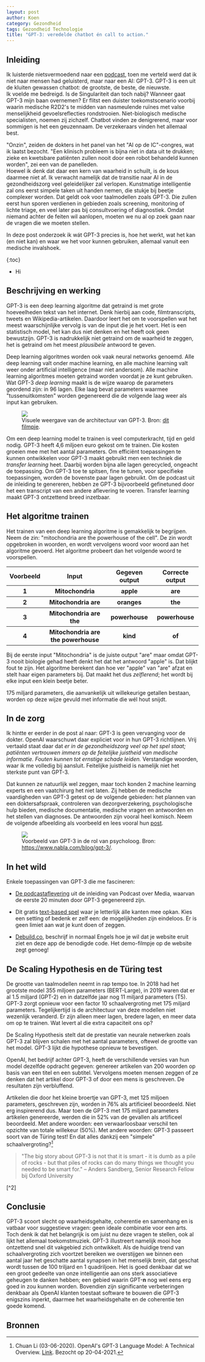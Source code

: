 ```yaml
---
layout: post
author: Koen
category: Gezondheid
tags: Gezondheid Technologie
title: "GPT-3: veredelde chatbot én call to action."
---
```


## Inleiding
Ik luisterde nietsvermoedend naar een <a target="_blank" href="https://open.spotify.com/episode/782joccUG2sI8i063zOwfT?si=Mek5vJXkTtefRstBGpYR0Q">podcast</a>, toen me verteld werd dat ik niet naar mensen had geluisterd, maar naar een AI: GPT-3. GPT-3 is een uit de kluiten gewassen chatbot: de grootste, de beste, de nieuwste. <br>Ik voelde me bedreigd. Is de Singulariteit dan toch nabij? Wanneer gaat GPT-3 mijn baan overnemen? Er flitst een duister toekomstscenario voorbij waarin medische R2D2's te midden van nasmeulende ruïnes met valse menselijkheid gevoelsreflecties rondstrooien. Niet-biologisch medische specialisten, noemen zij zichzelf. Chatbot vinden ze denigrerend, maar voor sommigen is het een geuzennaam. De verzekeraars vinden het allemaal best.

"Onzin", zeiden de dokters in het panel van het "AI op de IC"-congres, wat ik laatst bezocht. "Een klinisch probleem is bijna niet in data uit te drukken; zieke en kwetsbare patiënten zullen nooit door een robot behandeld kunnen worden", zei een van de panelleden.<br> Hoewel ik denk dat daar een kern van waarheid in schuilt, is de kous daarmee niet af. Ik verwacht namelijk dat de transitie naar AI in de gezondheidszorg veel geleidelijker zal verlopen. Kunstmatige intelligentie zal ons eerst simpele taken uit handen nemen, die stukje bij beetje complexer worden. Dat geldt ook voor taalmodellen zoals GPT-3. Die zullen eerst hun sporen verdienen in gebieden zoals screening, monitoring of lichte triage, en veel later pas bij consultvoering of diagnostiek. Omdat niemand achter de feiten wil aanlopen, moeten we nu al op zoek gaan naar de vragen die we moeten stellen. 

In deze post onderzoek ik wát GPT-3 precies is, hoe het werkt, wat het kan (en niet kan) en waar we het voor kunnen gebruiken, allemaal vanuit een medische invalshoek. 

{:toc}
- Hi 


## Beschrijving en werking
GPT-3 is een deep learning algoritme dat getraind is met grote hoeveelheden tekst van het internet. Denk hierbij aan code, filmtranscripts, tweets en Wikipedia-artikelen. Daardoor leert het om te voorspellen wat het meest waarschijnlijke vervolg is van de input die je het voert. Het is een statistisch model, het kan dus niet denken en het heeft ook geen bewustzijn. GPT-3 is nadrukkelijk niet getraind om de waarheid te zeggen, het is getraind om het meest <i>plausibele</i> antwoord te geven. 

Deep learning algoritmes worden ook vaak neural networks genoemd. Alle deep learning valt onder machine learning, en alle machine learning valt weer onder artificial intelligence (maar niet andersom). Alle machine learning algoritmes moeten getraind worden voordat je ze kunt gebruiken. Wat GPT-3 <i>deep learning</i> maakt is de wijze waarop de parameters geordend zijn: in 96 lagen. Elke laag bevat parameters waarmee "tussenuitkomsten" worden gegenereerd die de volgende laag weer als input kan gebruiken.

<figure>
  <img src="/assets/images/gpt-3.png">
  <figcaption>Visuele weergave van de architectuur van GPT-3. Bron: <a href="https://www.youtube.com/watch?v=MQnJZuBGmSQ&t=325s" target="_blank">dit filmpje</a>.</figcaption>
</figure>

Om een deep learning model te trainen is veel computerkracht, tijd en geld nodig. GPT-3 heeft 4,6 miljoen euro gekost om te trainen. Die kosten groeien mee met het aantal parameters. Om efficiënt toepassingen te kunnen ontwikkelen voor GPT-3 maakt gebruikt men een techniek die <i>transfer learning</i> heet. Daarbij worden bijna alle lagen gerecycled, ongeacht de toepassing. Om GPT-3 toe te spitsen, fine te tunen, voor specifieke toepassingen, worden de bovenste paar lagen gebruikt. Om de podcast uit de inleiding te genereren, hebben ze GPT-3 bijvoorbeeld gefinetuned door het een transcript van een andere aflevering te voeren. Transfer learning maakt GPT-3 ontzettend breed inzetbaar. 

## Het algoritme trainen
Het trainen van een deep learning algoritme is gemakkelijk te begrijpen. Neem de zin: "mitochondria are the powerhouse of the cell". De zin wordt opgebroken in woorden, en wordt vervolgens woord voor woord aan het algoritme gevoerd. Het algoritme probeert dan het volgende woord te voorspellen. 

<table>
<tr>
<th>Voorbeeld</th>
<th>Input</th>
<th>Gegeven output</th>
<th>Correcte output</th>
</tr>

<tr>
<th>1</th>
<th>Mitochondria</th>
<th>apple</th>
<th>are</th>
</tr>

<tr>
<th>2</th>
<th>Mitochondria are</th>
<th>oranges</th>
<th>the</th>
</tr>

<tr>
<th>3</th>
<th>Mitochondria are the</th>
<th>powerhouse</th>
<th>powerhouse</th>
</tr>

<tr>
<th>4</th>
<th>Mitochondria are the powerhouse</th>
<th>kind</th>
<th>of </th>
</tr>
</table>

Bij de eerste input "Mitochondria" is de juiste output "are" maar omdat GPT-3 nooit biologie gehad heeft denkt het dat het antwoord "apple" is. Dat blijkt fout te zijn. Het algoritme berekent dan hoe ver "apple" van "are" afzat en stelt haar eigen parameters bij. Dat maakt het dus <i>zelflerend</i>; het wordt bij elke input een klein beetje beter. 

175 miljard parameters, die aanvankelijk uit willekeurige getallen bestaan, worden op deze wijze gevuld met informatie die wél hout snijdt.

## In de zorg
Ik hintte er eerder in de post al naar: GPT-3 is geen vervanging voor de dokter. OpenAI waarschuwt daar expliciet voor in hun GPT-3 richtlijnen. Vrij vertaald staat daar dat <cite>er in de gezondheidszorg veel op het spel staat; patiënten vertrouwen immers op de feitelijke juistheid van medische informatie. Fouten kunnen tot ernstige schade leiden.</cite> Verstandige woorden, waar ik me volledig bij aansluit. Feitelijke juistheid is namelijk niet het sterkste punt van GPT-3. 

Dat kunnen ze natuurlijk wel zeggen, maar toch konden 2 machine learning experts en een vaatchirurg het niet laten. Zij hebben de medische vaardigheden van GPT-3 getest op de volgende gebieden: het plannen van een doktersafspraak, controleren van dezorgverzekering, psychologische hulp bieden, medische documentatie, medische vragen en antwoorden en het stellen van diagnoses. De antwoorden zijn vooral heel komisch. Neem de volgende afbeelding als voorbeeld en lees vooral hun <a href="https://www.nabla.com/blog/gpt-3/" target="_blank">post</a>.

<figure>
  <img src="/assets/images/gpt-3-medical.jpg">
  <figcaption>Voorbeeld van GPT-3 in de rol van psycholoog. Bron: <a href="https://www.nabla.com/blog/gpt-3/" target="_blank">https://www.nabla.com/blog/gpt-3/</a>.</figcaption>
</figure>

## In het wild
Enkele toepassingen van GPT-3 die me fascineren: 

- <p><a target="_blank" href="https://open.spotify.com/episode/782joccUG2sI8i063zOwfT?si=Mek5vJXkTtefRstBGpYR0Q">De podcastaflevering</a> uit de inleiding van Podcast over Media, waarvan  de eerste 20 minuten door GPT-3 gegenereerd zijn. </p>
- <p> Dit gratis <a target="_blank" href="https://play.aidungeon.io/">text-based spel</a> waar je letterlijk álle kanten mee opkan. Kies een setting of bedenk er zelf een: de mogelijkheden zijn eindeloos. Er is geen limiet aan wat je kunt doen of zeggen. 
- <p><a target="_blank" href="https://debuild.co/">Debuild.co</a>, beschrijf in normaal Engels hoe je wil dat je website eruit ziet en deze app de benodigde code. Het demo-filmpje op de website zegt genoeg!</p>

## De Scaling Hypothesis en de Türing test
De grootte van taalmodellen neemt in rap tempo toe. In 2018 had het grootste model 355 miljoen parameters (BERT-Large), in 2019 waren dat er al 1.5 miljard (GPT-2) en in datzelfde jaar nog 11 miljard parameters (T5). GPT-3 zorgt opnieuw voor een factor 10 schaalvergroting met 175 miljard parameters. Tegelijkertijd is de architectuur van deze modellen niet wezenlijk veranderd. Er zijn alleen meer lagen, bredere lagen, en meer data om op te trainen. Wat levert al die extra capaciteit ons op?

De Scaling Hypothesis stelt dat de prestatie van neurale netwerken zoals GPT-3 zal blijven schalen met het aantal parameters, oftewel de grootte van het model. GPT-3 lijkt die hypothese opnieuw te bevestigen. 

OpenAI, het bedrijf achter GPT-3, heeft de verschillende versies van hun model dezelfde opdracht gegeven: genereer artikelen van 200 woorden op basis van een titel en een subtitel. Vervolgens moeten mensen zeggen of ze denken dat het artikel door GPT-3 of door een mens is geschreven. De resultaten zijn verbluffend.

Artikelen die door het kleine broertje van GPT-3, met 125 miljoen parameters, geschreven zijn, worden in 76% als artificieel beoordeeld. Niet erg inspirerend dus. Maar toen de GPT-3 met 175 miljard parameters artikelen genereerde, werden die in 52% van de gevallen als artificeel beoordeeld. Met andere woorden: een verwaarloosbaar verschil ten opzichte van totale willekeur (50%). Met andere woorden: GPT-3 passeert soort van de Türing test! En dat alles dankzij een "simpele" schaalvergroting?[^1] 

<blockquote>"The big story about GPT-3 is not that it is smart - it is dumb as a pile of rocks - but that piles of rocks can do many things we thought you needed to be smart for."
– Anders Sandberg, Senior Research Fellow bij Oxford University</blockquote>[^2]

## Conclusie
GPT-3 scoort slecht op waarheidsgehalte, coherentie en samenhang en is vatbaar voor suggestieve vragen: geen ideale combinatie voor een arts. Toch denk ik dat het belangrijk is om juist nu deze vragen te stellen, ook al lijkt het allemaal toekomstmuziek. GPT-3 illustreert namelijk mooi hoe ontzettend snel dit vakgebied zich ontwikkelt. Als de huidige trend van schaalvergroting zich voortzet bereiken we overstijgen we binnen een aantal jaar het geschatte aantal synapsen in het menselijk brein, dat geschat wordt tussen de 100 triljard en 1 quadriljoen. Het is goed denkbaar dat we een groot gedeelte van onze intelligentie aan ons sterk associatieve geheugen te danken hebben;  een gebied waarin GPT-<b>n</b> nog wel eens erg goed in zou kunnen worden. Bovendien zijn significante verbeteringen denkbaar als OpenAI klanten toestaat software te bouwen die GPT-3 enigszins inperkt, daarmee het waarheidsgehalte en de coherentie ten goede komend. 

## Bronnen
[^1]: Chuan Li (03-06-2020). OpenAI's GPT-3 Language Model: A Technical Overview. <a href="https://lambdalabs.com/blog/demystifying-gpt-3/" target="_blank">Link</a>. Bezocht op 20-04-2021.
[^2]: Sandberg, Anders (@anderssandberg). "For me, the big story about #gpt3 is not that it is smart - it is dumb as a pile of rocks - but that piles of rocks can do many things we thought you needed to be smart for. Fake intelligence may be dominant over real intelligence in many domains." 20-07-2020, 8:49 AM. <a href="https://twitter.com/anderssandberg/status/1285104499531698176?s=20" target="_blank">Link</a>


